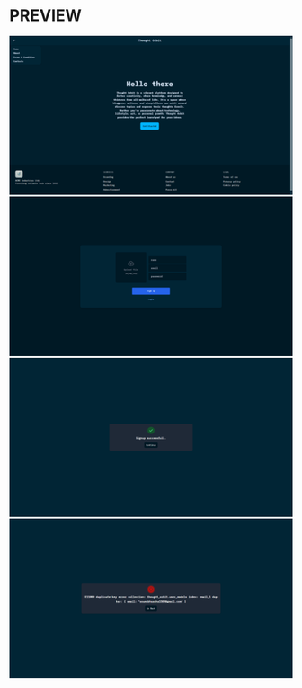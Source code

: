 # PREVIEW

![homepage](<./screenshots/home_page.png> "home page")
![signup page](<./screenshots/signup_page.png> "signup page")
![sugnup success page](<./screenshots/sugnup_success_page.png> "signup success page")
![signup error page](<./screenshots/signup_error_page.png> "signup error page")
